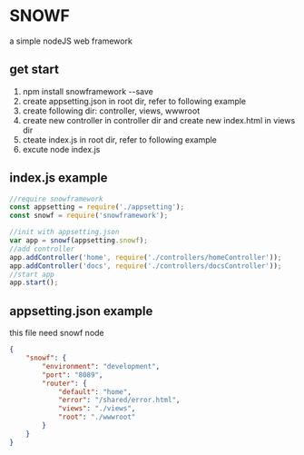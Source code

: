 # SNOWF
a simple nodeJS web framework

## get start
1. npm install snowframework --save
1. create appsetting.json in root dir, refer to following example
1. create following dir: controller, views, wwwroot
1. create new controller in controller dir and create new index.html in views dir
1. cteate index.js in root dir, refer to following example
1. excute node index.js

## index.js example

``` js
//require snowframework
const appsetting = require('./appsetting');
const snowf = require('snowframework');

//init with appsetting.json
var app = snowf(appsetting.snowf);
//add controller
app.addController('home', require('./controllers/homeController'));
app.addController('docs', require('./controllers/docsController'));
//start app
app.start();
```

## appsetting.json example
this file need snowf node
```json
{
    "snowf": {
        "environment": "development",
        "port": "8089",
        "router": {
            "default": "home",
            "error": "/shared/error.html",
            "views": "./views",
            "root": "./wwwroot"
        }
    }
}
```

